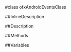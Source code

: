 #class ofxAndroidEventsClass


<!--
_visible: True_
_advanced: False_
_istemplated: False_
-->

##InlineDescription






##Description





##Methods



##Variables



